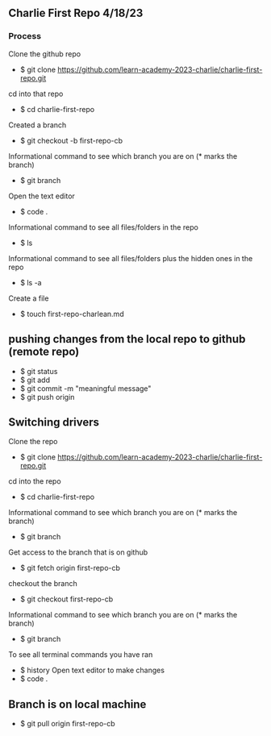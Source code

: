 ## Charlie First Repo 4/18/23

### Process
Clone the github repo
- $ git clone https://github.com/learn-academy-2023-charlie/charlie-first-repo.git

cd into that repo
- $ cd charlie-first-repo

Created a branch
- $ git checkout -b first-repo-cb

Informational command to see which branch you are on (* marks the branch)
- $ git branch

Open the text editor
- $ code .

Informational command to see all files/folders in the repo
- $ ls

Informational command to see all files/folders plus the hidden ones in the repo
- $ ls -a

Create a file
- $ touch first-repo-charlean.md

## pushing changes from the local repo to github (remote repo)
- $ git status
- $ git add <file-name>
- $ git commit -m "meaningful message"
- $ git push origin <branch-name>

## Switching drivers
Clone the repo
- $ git clone https://github.com/learn-academy-2023-charlie/charlie-first-repo.git

cd into the repo
- $ cd charlie-first-repo

Informational command to see which branch you are on (* marks the branch)
- $ git branch

Get access to the branch that is on github
- $ git fetch origin first-repo-cb

checkout the branch
- $ git checkout first-repo-cb

Informational command to see which branch you are on (* marks the branch)
- $  git branch

To see all terminal commands you have ran
- $ history
Open text editor to make changes
- $ code .

## Branch is on local machine
- $ git pull origin first-repo-cb


